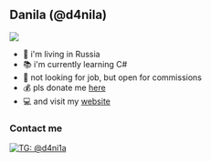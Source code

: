 ## Danila (@d4nila)
![](background.svg)

- 📍 i'm living in Russia
- 📚 i'm currently learning C#
- 💼 not looking for job, but open for commissions
- 💰 pls donate me [here](https://www.donationalerts.com/r/btfspace)
- 💻 and visit my [website](https://d4nila.us)
### Contact me
[![TG: @d4ni1a](https://img.shields.io/badge/Telegram---?logo=telegram&style=for-the-badge&color=blue)](//t.me/d4ni1a)
